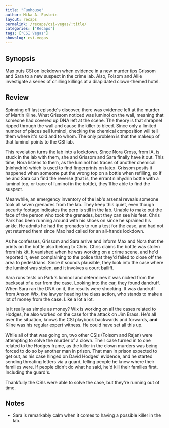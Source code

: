 ```yaml
---
title: "Funhouse"
author: Mika A. Epstein
layout: recaps
permalink: /recaps/csi-vegas/:title/
categories: ["Recaps"]
tags: ["CSI Vegas"]
showslug: csi-vegas
---
```


## Synopsis

Max puts CSI on lockdown when evidence in a new murder tips Grissom and Sara to a new suspect in the crime lab. Also, Folsom and Allie investigate a series of chilling killings at a dilapidated clown-themed hotel.

## Review

Spinning off last episode's discover, there was evidence left at the murder of Martin Kline. What Grissom noticed was luminol on the wall, meaning that someone had covered up DNA left at the scene. The theory is that shrapnel ripped through the wall and cause the killer to bleed. Since only a limited number of places sell luminol, checking the chemical composition will tell them where it's sold and to whom. The only problem is that the makeup of that luminol points to the CSI lab.

This revelation turns the lab into a lockdown. Since Nora Cross, from IA, is stuck in the lab with them, she and Grissom and Sara finally have it out. This time, Nora listens to them, as the luminol has traces of another chemical (ninhydrin) which is used to find fingerprints on latex. Grissom posits it happened when someone put the wrong top on a bottle when refilling, so if he and Sara can find the reverse (that is, the errant ninhydrin bottle with a luminol top, or trace of luminol in the bottle), they'll be able to find the suspect.

Meanwhile, an emergency inventory of the lab's arsenal reveals someone took all seven grenades from the lab. They keep this quiet, even though security footage indicates the perp is still in the lab. Unable to make out the face of the person who took the grenades, but they can see his feet. Chris Park has been running around with his shoes on since he sprained his ankle. He admits he had the grenades to run a test for the case, and had not yet returned them since Max had called for an all-hands lockdown.

As he confesses, Grissom and Sara arrive and inform Max and Nora that the prints on the bottle also belong to Chris. Chris claims the bottle was stolen from his kit. It vanished when he was working on a crime scene, and he'd reported it, even complaining to the police that they'd failed to close off the area to pedestrians. Since it sounds plausible, they look into the case where the luminol was stolen, and it involves a court bailiff.

Sara runs tests on Park's luminol and determines it was nicked from the backseat of a car from the case. Looking into the car, they found dandruff. When Sara ran the DNA on it, the results were shocking. It was dandruff from Anson Wix, the lawyer heading the class action, who stands to make a lot of money from the case. Like a lot a lot.

Is it really as simple as money? Wix is working on all the cases related to Hodges, he also worked on the case for the attack on Jim Brass. He's all over the situation, knows the CSI playbook backwards and forwards, **and** Kline was his regular expert witness. He could have set all this up.

While all of that was going on, two other CSIs (Folsom and Rajan) were attempting to solve the murder of a clown. Their case turned in to one related to the Hodges frame, as the killer in the clown murders was being forced to do so by another man in prison. That man in prison expected to get out, as his case hinged on David Hodges' evidence, and he started sending threating letters via a guard, telling people he knew where their families were. If people didn't do what he said, he'd kill their families first. Including the guard's.

Thankfully the CSIs were able to solve the case, but they're running out of time.

## Notes

* Sara is remarkably calm when it comes to having a possible killer in the lab.
